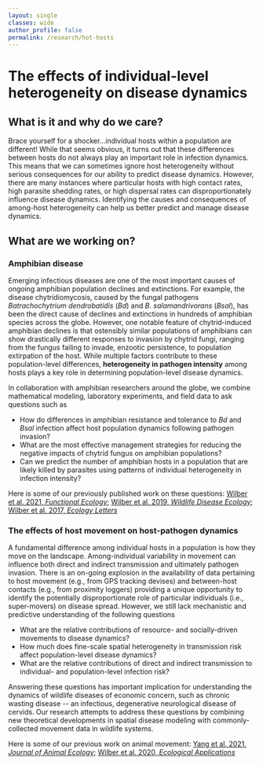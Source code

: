 ```yaml
---
layout: single
classes: wide
author_profile: false
permalink: /research/hot-hosts
---
```


# The effects of individual-level heterogeneity on disease dynamics

## What is it and why do we care?

Brace yourself for a shocker...individual hosts within a population are different! While that seems obvious, it turns out that these differences between hosts do not always play an important role in infection dynamics. This means that we can sometimes ignore host heterogeneity without serious consequences for our ability to predict disease dynamics. However, there are many instances where particular hosts with high contact rates, high parasite shedding rates, or high dispersal rates can disproportionately influence disease dynamics. Identifying the causes and consequences of among-host heterogeneity can help us better predict and manage disease dynamics.

## What are we working on?

### Amphibian disease

Emerging infectious diseases are one of the most important causes of ongoing amphibian population declines and extinctions. For example, the disease chytridiomycosis, caused by the fungal pathogens *Batrachochytrium dendrobatidis* (*Bd*) and *B. salamandrivorans* (*Bsal*), has been the direct cause of declines and extinctions in hundreds of amphibian species across the globe. However, one notable feature of chytrid-induced amphibian declines is that ostensibly similar populations of amphibians can show drastically different responses to invasion by chytrid fungi, ranging from the fungus failing to invade, enzootic persistence, to population extirpation of the host.  While multiple factors contribute to these population-level differences, **heterogeneity in pathogen intensity** among hosts plays a key role in determining population-level disease dynamics.

In collaboration with amphibian researchers around the globe, we combine mathematical modeling, laboratory experiments, and field data to ask questions such as

- How do differences in amphibian resistance and tolerance to *Bd* and *Bsal* infection affect host population dynamics following pathogen invasion?
- What are the most effective management strategies for reducing the negative impacts of chytrid fungus on amphibian populations?
- Can we predict the number of amphibian hosts in a population that are likely killed by parasites using patterns of individual heterogeneity in infection intensity?

Here is some of our previously published work on these questions: [Wilber et al. 2021, *Functional Ecology*](https://besjournals.onlinelibrary.wiley.com/doi/10.1111/1365-2435.13754); [Wilber et al. 2019, *Wildlife Disease Ecology*](https://www.researchgate.net/publication/320068062_When_chytrid_fungus_invades_integrating_theory_and_data_to_understand_disease-induced_amphibian_declines); [Wilber et al. 2017, *Ecology Letters*](http://onlinelibrary.wiley.com/doi/10.1111/ele.12814/full)

### The effects of host movement on host-pathogen dynamics

A fundamental difference among individual hosts in a population is how they move on the landscape. Among-individual variability in movement can influence both direct and indirect transmission and ultimately pathogen invasion.  There is an on-going explosion in the availability of data pertaining to host movement (e.g., from GPS tracking devises) and between-host contacts (e.g., from proximity loggers) providing a unique opportunity to identify the potentially disproportionate role of particular individuals (i.e., super-movers) on disease spread.  However, we still lack mechanistic and predictive understanding of the following questions

- What are the relative contributions of resource- and socially-driven movements to disease dynamics?
- How much does fine-scale spatial heterogeneity in transmission risk affect population-level disease dynamics?
- What are the relative contributions of direct and indirect transmission to individual- and population-level infection risk?

Answering these questions has important implication for understanding the dynamics of wildlife diseases of economic concern, such as chronic wasting disease -- an infectious, degenerative neurological disease of cervids. Our research attempts to address these questions by combining new theoretical developments in spatial disease modeling with commonly-collected movement data in wildlife systems.

Here is some of our previous work on animal movement: [Yang et al. 2021, *Journal of Animal Ecology*](https://besjournals.onlinelibrary.wiley.com/doi/abs/10.1111/1365-2656.13412); [Wilber et al. 2020, *Ecological Applications*](https://esajournals.onlinelibrary.wiley.com/doi/abs/10.1002/eap.2015)





